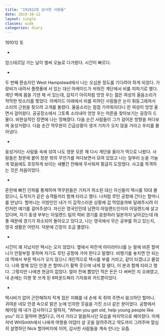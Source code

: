 ```yaml
---
title: "191012토 감사한 사람들"
date: 2019-10-12
layout: single
classes: wide
categories: diary
---
```


191012 토

-

암스테르담 가는 날이 벌써 오늘로 다가왔다. 시간이 빠르다.

-

두 번째 환승지인 West Hampstead에서 나는 오십분 정도를 기다려야 하게 되었다. 가랑비가 내려서 플랫폼에 서 있는 대신 아케이드가 씌워진 계단에서 비를 피하기로 했다. 계단 벽에 몸을 기댄 채 서 있는데, 갑자기 아이처럼 엉엉 우는 젊은 여성의 울음소리가 적막한 빗소리를 찢었다. 아케이드 아래에서 비를 피하던 사람들은 눈이 휘둥그레져서 소리의 근원을 찾으려 고개를 돌렸다. 울음소리는 점점 가까워지더니 한 여성이 엉엉 울면서 걸어왔다. 공공장소에서 그토록 소리내어 엉엉 우는 어른을 찾아보기는 굉장히 드물다. 비현실적인 장면에 나는 멍해졌다. 다음 순간 사람들이 그가 걸어온 방향을 쳐다보며 웅성거렸다. 다음 순간 역무원이 긴급상황이 생겨 기차가 오지 않을 거라고 우리를 몰아냈다.

-

웅성거리는 사람들 속에 섞여 나도 영문 모른 채 다시 계단을 올라가 역으로 나왔다. 사람들은 창문에 붙어 창문 밖의 무언가를 쳐다보면서 모여 있었고 나는 일부러 눈을 가늘게 떴음에도 흐릿하게 보이는 새빨간 잔해에 무서워져 황급히 도망쳤다. 사고를 목격하는 것은 처음이었다.

-

혼란에 빠진 인파를 통제하며 역무원들은 기차가 취소된 대신 자신들이 택시를 10대 불렀으니, 도착지가 같은 승객들끼리 함께 타라고 했다.
나처럼 루턴 공항에 간다는 할머니를 만났다. 할머니는 이방인인 내가 이 갑작스러운 상황에 겁 먹었을까봐 달래주시려 이런저런 얘기를 걸어주셨다. 자신은 영국인인데 남편이 아일랜드인이라 아일랜드에 살고 있다며, 자기 동생 부부는 아일랜드 팀의 럭비 경기를 응원하러 일본까지 날아갔는데 태풍 때문에 경기가 취소되어 돌아오고 있다고, 나는 영국에서 무슨 공부를 하고 있는지, 영국 생활은 어떤지. 덕분에 긴장이 조금 풀렸다.

-

시간이 꽤 지났지만 택시는 오지 않았다. 옆에서 파란색 아이라이너를 눈 밑에 바른 할머니가 안절부절 못하며 자기도 루턴 공항에 가야 한다고 말했다. 비행기를 놓치면 안 되는데 역에서 부른 택시가 오지 않으니 개인적으로 택시를 부를 거라고, 같이 타겠냐고 물었다. 나와 함께 있던 안경 쓴 할머니가 활짝 웃으며 내게 잘 됐다, 이 분과 함께 타라고 했다. 그렇지만 나에겐 현금이 없었다. 얼마 전에 뽑았던 적은 돈은 다 써버린 지 오래였고, 내 손에는 이젠 못 쓰게 된 8파운드짜리 기차표와 카드뿐이었다.

-

택시비가 없어 곤란해하자 작게 접은 지폐를 내 손에 꼭 쥐여 주면서 윙크하던 할머니. 귀여운 네모 안경 속으로 맑은 눈에 인자한 웃음을 가진 소녀 같은 분이었다. 공항에서 헤어질 때 내가 감사하다고 말하자, “When you get old, help young people like you” 라고 말하며 괜찮다고, 어서 가라고 말씀하시던 모습을 마지막으로 헤어졌다. 어제 저녁 WHSmith에서 나에게 여행용 어댑터 살 곳을 알려주려고 약도까지 그려주며 열심히 설명하던 Nick 할아버지에 이어, 감사한 사람들을 계속 만나는 요즘.
